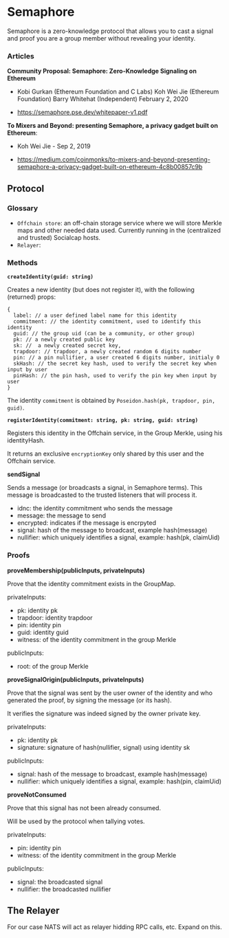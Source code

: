 
# Semaphore

Semaphore is a zero-knowledge protocol that allows you to cast a signal and 
proof you are a group member without revealing your identity.


### Articles

**Community Proposal:
Semaphore: Zero-Knowledge Signaling on Ethereum**

- Kobi Gurkan (Ethereum Foundation and C Labs) 
  Koh Wei Jie (Ethereum Foundation)
  Barry Whitehat (Independent)
  February 2, 2020

- https://semaphore.pse.dev/whitepaper-v1.pdf

**To Mixers and Beyond: presenting Semaphore, a privacy gadget built on Ethereum**: 

- Koh Wei Jie - Sep 2, 2019

- https://medium.com/coinmonks/to-mixers-and-beyond-presenting-semaphore-a-privacy-gadget-built-on-ethereum-4c8b00857c9b

## Protocol

### Glossary

- `Offchain store`: an off-chain storage service where we will store Merkle maps and other needed data used. Currently running in the (centralized and trusted) Socialcap hosts.
- `Relayer`: 

### Methods

**`createIdentity(guid: string)`** 

Creates a new identity (but does not register it), with the following (returned) props: 
~~~
{
  label: // a user defined label name for this identity
  commitment: // the identity commitment, used to identify this identity
  guid: // the group uid (can be a community, or other group)
  pk: // a newly created public key 
  sk: //  a newly created secret key, 
  trapdoor: // trapdoor, a newly created random 6 digits number 
  pin: // a pin nullifier, a user created 6 digits number, initialy 0
  skHash: // the secret key hash, used to verify the secret key when input by user
  pinHash: // the pin hash, used to verify the pin key when input by user
}
~~~

The identity `commitment` is obtained by `Poseidon.hash(pk, trapdoor, pin, guid)`.

**`registerIdentity(commitment: string, pk: string, guid: string)`**

Registers this identity in the Offchain service, in the Group Merkle, using his identityHash.

It returns an exclusive `encryptionKey` only shared by this user and the Offchain service.

**sendSignal**

Sends a message (or broadcasts a signal, in Semaphore terms). This message is 
 broadcasted to the trusted listeners that will process it.

- idnc: the identity commitment who sends the message
- message: the message to send 
- encrypted: indicates if the message is encrpyted
- signal: hash of the message to broadcast, example hash(message)
- nullifier: which uniquely identifies a signal, example: hash(pk, claimUid)

### Proofs

**proveMembership(publicInputs, privateInputs)**

Prove that the identity commitment exists in the GroupMap. 

privateInputs: 
- pk: identity pk
- trapdoor: identity trapdoor
- pin: identity pin
- guid: identity guid
- witness: of the identity commitment in the group Merkle

publicInputs: 
- root: of the group Merkle

**proveSignalOrigin(publicInputs, privateInputs)**

Prove that the signal was sent by the user owner of the identity and who 
 generated the proof, by signing the message (or its hash).

It verifies the signature was indeed signed by the owner private key.

privateInputs: 
- pk: identity pk 
- signature: signature of hash(nullifier, signal) using identity sk

publicInputs: 
- signal: hash of the message to broadcast, example hash(message)
- nullifier: which uniquely identifies a signal, example: hash(pin, claimUid)

**proveNotConsumed** 

Prove that this signal has not been already consumed. 

Will be used by the protocol when tallying votes.

privateInputs: 
- pin: identity pin 
- witness: of the identity commitment in the group Merkle

publicInputs: 
- signal: the broadcasted signal 
- nullifier: the broadcasted nullifier

## The Relayer

For our case NATS will act as relayer hidding RPC calls, etc. Expand on this.

